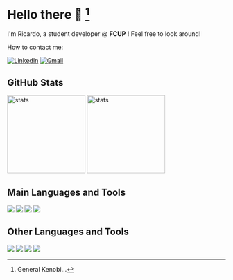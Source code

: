 # Hello there 👋 [^1]

I'm Ricardo, a student developer @ **FCUP** ! Feel free to look around!

How to contact me:

[![LinkedIn](https://img.shields.io/badge/LinkedIn-0077B5?style=for-the-badge&logo=linkedin&logoColor=white)](https://www.linkedin.com/in/ricardo-oliveira-97817a2a5/)
[![Gmail](https://img.shields.io/badge/Gmail-D14836?style=for-the-badge&logo=gmail&logoColor=white)](mailto:rfo20112004@gmail.com)

## GitHub Stats

<img height=180 src="https://github-readme-stats.vercel.app/api/top-langs/?username=odracir04&theme=react&show_icons=true&hide_border=false&layout=compact" alt="stats"> <img height=180 src="https://github-readme-stats.vercel.app/api?username=odracir04&theme=react&show_icons=true&hide_border=false&count_private=true" alt="stats">

## Main Languages and Tools

![](https://img.shields.io/badge/VSCode-0078D4?style=for-the-badge&logo=visual%20studio%20code&logoColor=white)
![](https://img.shields.io/badge/Arch_Linux-1793D1?style=for-the-badge&logo=arch-linux&logoColor=white)
![](https://img.shields.io/badge/GIT-E44C30?style=for-the-badge&logo=git&logoColor=white)
![](https://img.shields.io/badge/C%2B%2B-00599C?style=for-the-badge&logo=c%2B%2B&logoColor=white)

## Other Languages and Tools
![](https://img.shields.io/badge/java-%23ED8B00.svg?style=for-the-badge&logo=openjdk&logoColor=white)
![](https://img.shields.io/badge/Python-FFD43B?style=for-the-badge&logo=python&logoColor=blue)
![](https://img.shields.io/badge/C-00599C?style=for-the-badge&logo=c&logoColor=white)
![](https://img.shields.io/badge/Haskell-5e5086?style=for-the-badge&logo=haskell&logoColor=white)

<!---
## Cursed Languages and Tools
![](https://img.shields.io/badge/gradle-02303A?style=for-the-badge&logo=gradle&logoColor=white)
![](https://img.shields.io/badge/android%20studio-346ac1?style=for-the-badge&logo=android%20studio&logoColor=white)
![](https://img.shields.io/badge/CLion-000000?style=for-the-badge&logo=clion&logoColor=white)
![](https://img.shields.io/badge/IntelliJIDEA-000000.svg?style=for-the-badge&logo=intellij-idea&logoColor=white)
![](https://img.shields.io/badge/firebase-a08021?style=for-the-badge&logo=firebase&logoColor=ffcd34)
-->

[^1]: General Kenobi...

